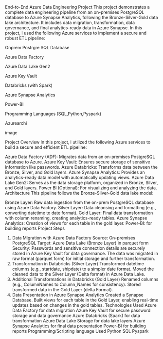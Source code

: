 End-to-End Azure Data Engineering Project
This project demonstrates a complete data engineering pipeline from an on-premises PostgreSQL database to Azure Synapse Analytics, following the Bronze-Silver-Gold data lake architecture. It includes data migration, transformation, data governance, and final analytics-ready data in Azure Synapse. In this project, I used the following Azure services to implement a secure and robust ETL pipeline:

Onprem Postrgre SQL Database

Azure Data Factory

Azure Data Lake Gen2

Azure Key Vault

Databricks (with Spark)

Azure Synapse Analytics

Power-BI

Programming Languages (SQL,Python,Pyspark)

Azurearchi

image

Project Overview
In this project, I utilized the following Azure services to build a secure and efficient ETL pipeline:

Azure Data Factory (ADF): Migrates data from an on-premises PostgreSQL database to Azure.
Azure Key Vault: Ensures secure storage of sensitive information like passwords.
Azure Databricks: Transforms data between the Bronze, Silver, and Gold layers.
Azure Synapse Analytics: Provides an analytics-ready data model with automatically updating views.
Azure Data Lake Gen2: Serves as the data storage platform, organized in Bronze, Silver, and Gold layers.
Power BI (Optional): For visualizing and analyzing the data.
Architecture
This pipeline follows the Bronze-Silver-Gold data lake model:

Bronze Layer: Raw data ingestion from the on-prem PostgreSQL database using Azure Data Factory.
Silver Layer: Data cleansing and formatting (e.g., converting datetime to date format).
Gold Layer: Final data transformation with column renaming, creating analytics-ready tables.
Azure Synapse Analytics: Creation of views for each table in the gold layer.
Power-BI: for building reports
Project Steps
1. Data Migration with Azure Data Factory
Source: On-premises PostgreSQL
Target: Azure Data Lake (Bronze Layer) in parquet form
Security: Passwords and sensitive connection details are securely stored in Azure Key Vault for data governance.
The data was migrated in raw format (parquet form) for initial storage and further transformation.
2. Transformation in Databricks (Silver Layer)
Transformed datetime columns (e.g., startdate, shipdate) to a simpler date format.
Moved the cleaned data to the Silver Layer (Delta format) in Azure Data Lake.
3. Additional Transformations in Databricks (Gold Layer)
Renamed columns (e.g., ColumnNames to Column_Names for consistency).
Stored transformed data in the Gold Layer (delta Format).
4. Data Presentation in Azure Synapse Analytics
Created a Synapse Database.
Built views for each table in the Gold Layer, enabling real-time updates based on changes in the gold tables.
Technologies Used
Azure Data Factory for data migration
Azure Key Vault for secure password storage and data governance
Azure Databricks (Spark) for data transformation
Azure Data Lake Storage for data lake layers
Azure Synapse Analytics for final data presentation
Power-BI for building reports
Programming/Scripting language Used
Python
SQL
Pyspark
